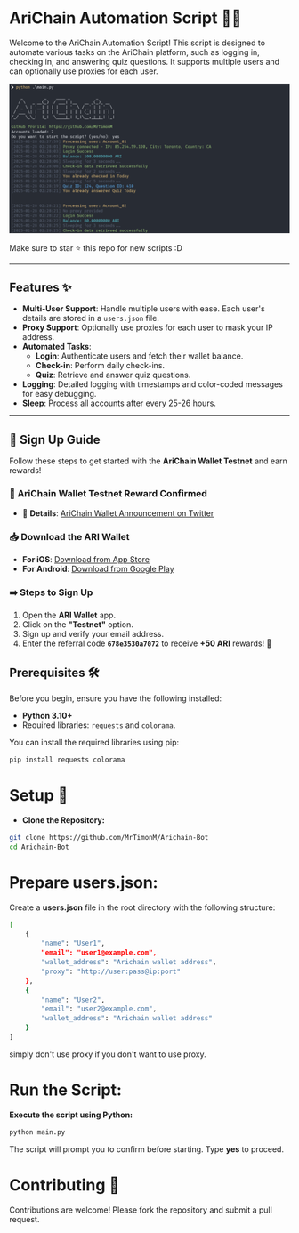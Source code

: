 # AriChain Automation Script 📜🤖

Welcome to the AriChain Automation Script! This script is designed to automate various tasks on the AriChain platform, such as logging in, checking in, and answering quiz questions. It supports multiple users and can optionally use proxies for each user.

![App Screenshot](https://raw.githubusercontent.com/MrTimonM/Arichain-Bot/refs/heads/main/arichain.png)

Make sure to star ⭐️ this repo for new scripts :D 



---


## Features ✨

- **Multi-User Support**: Handle multiple users with ease. Each user's details are stored in a `users.json` file.
- **Proxy Support**: Optionally use proxies for each user to mask your IP address.
- **Automated Tasks**:
  - **Login**: Authenticate users and fetch their wallet balance.
  - **Check-in**: Perform daily check-ins.
  - **Quiz**: Retrieve and answer quiz questions.
- **Logging**: Detailed logging with timestamps and color-coded messages for easy debugging.
- **Sleep**: Process all accounts after every 25-26 hours.

---

## 📝 Sign Up Guide  

Follow these steps to get started with the **AriChain Wallet Testnet** and earn rewards!  

### 🔄 **AriChain Wallet Testnet Reward Confirmed**  
- 📱 **Details**: [AriChain Wallet Announcement on Twitter](https://x.com/Arichain_/status/1878031797289992374)  

### 📥 **Download the ARI Wallet**  
- **For iOS**: [Download from App Store](https://apps.apple.com/id/app/ari-wallet/id6504207160)  
- **For Android**: [Download from Google Play](https://play.google.com/store/apps/details?id=arichain.app.ari.wallet)  

### ➡️ **Steps to Sign Up**  
 1. Open the **ARI Wallet** app.  
 2. Click on the **"Testnet"** option.  
 3. Sign up and verify your email address.  
 4. Enter the referral code **`678e3530a7072`** to receive **+50 ARI** rewards! 🎉  

## Prerequisites 🛠️

Before you begin, ensure you have the following installed:

- **Python 3.10+**
- Required libraries: `requests` and `colorama`.

You can install the required libraries using pip:

```bash
pip install requests colorama
```
# Setup 🚀
- **Clone the Repository:**
```bash
git clone https://github.com/MrTimonM/Arichain-Bot
cd Arichain-Bot
```
# Prepare users.json:
Create a **users.json** file in the root directory with the following structure:
```bash
[
    {
        "name": "User1",
        "email": "user1@example.com",
        "wallet_address": "Arichain wallet address",
        "proxy": "http://user:pass@ip:port"
    },
    {
        "name": "User2",
        "email": "user2@example.com",
        "wallet_address": "Arichain wallet address"
    }
]
```
simply don't use proxy if you don't want to use proxy. 
# Run the Script:
**Execute the script using Python:**
```bash
python main.py

```
The script will prompt you to confirm before starting. Type **yes** to proceed.




# Contributing 🤝
Contributions are welcome! Please fork the repository and submit a pull request.



